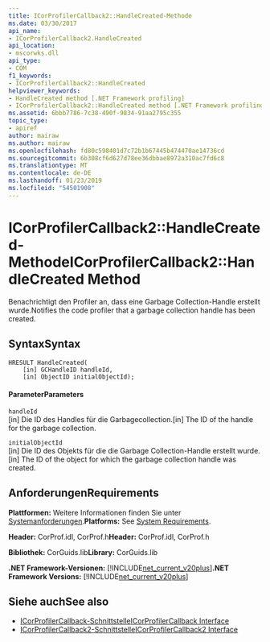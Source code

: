 ```yaml
---
title: ICorProfilerCallback2::HandleCreated-Methode
ms.date: 03/30/2017
api_name:
- ICorProfilerCallback2.HandleCreated
api_location:
- mscorwks.dll
api_type:
- COM
f1_keywords:
- ICorProfilerCallback2::HandleCreated
helpviewer_keywords:
- HandleCreated method [.NET Framework profiling]
- ICorProfilerCallback2::HandleCreated method [.NET Framework profiling]
ms.assetid: 6bbb7786-7c38-490f-9834-91aa2795c355
topic_type:
- apiref
author: mairaw
ms.author: mairaw
ms.openlocfilehash: fd80c598401d7c72b1b67445b474470ae14736cd
ms.sourcegitcommit: 6b308cf6d627d78ee36dbbae8972a310ac7fd6c8
ms.translationtype: MT
ms.contentlocale: de-DE
ms.lasthandoff: 01/23/2019
ms.locfileid: "54501908"
---
```

# <a name="icorprofilercallback2handlecreated-method"></a><span data-ttu-id="1447e-102">ICorProfilerCallback2::HandleCreated-Methode</span><span class="sxs-lookup"><span data-stu-id="1447e-102">ICorProfilerCallback2::HandleCreated Method</span></span>
<span data-ttu-id="1447e-103">Benachrichtigt den Profiler an, dass eine Garbage Collection-Handle erstellt wurde.</span><span class="sxs-lookup"><span data-stu-id="1447e-103">Notifies the code profiler that a garbage collection handle has been created.</span></span>  
  
## <a name="syntax"></a><span data-ttu-id="1447e-104">Syntax</span><span class="sxs-lookup"><span data-stu-id="1447e-104">Syntax</span></span>  
  
```  
HRESULT HandleCreated(  
    [in] GCHandleID handleId,  
    [in] ObjectID initialObjectId);  
```  
  
#### <a name="parameters"></a><span data-ttu-id="1447e-105">Parameter</span><span class="sxs-lookup"><span data-stu-id="1447e-105">Parameters</span></span>  
 `handleId`  
 <span data-ttu-id="1447e-106">[in] Die ID des Handles für die Garbagecollection.</span><span class="sxs-lookup"><span data-stu-id="1447e-106">[in] The ID of the handle for the garbage collection.</span></span>  
  
 `initialObjectId`  
 <span data-ttu-id="1447e-107">[in] Die ID des Objekts für die die Garbage Collection-Handle erstellt wurde.</span><span class="sxs-lookup"><span data-stu-id="1447e-107">[in] The ID of the object for which the garbage collection handle was created.</span></span>  
  
## <a name="requirements"></a><span data-ttu-id="1447e-108">Anforderungen</span><span class="sxs-lookup"><span data-stu-id="1447e-108">Requirements</span></span>  
 <span data-ttu-id="1447e-109">**Plattformen:** Weitere Informationen finden Sie unter [Systemanforderungen](../../../../docs/framework/get-started/system-requirements.md).</span><span class="sxs-lookup"><span data-stu-id="1447e-109">**Platforms:** See [System Requirements](../../../../docs/framework/get-started/system-requirements.md).</span></span>  
  
 <span data-ttu-id="1447e-110">**Header:** CorProf.idl, CorProf.h</span><span class="sxs-lookup"><span data-stu-id="1447e-110">**Header:** CorProf.idl, CorProf.h</span></span>  
  
 <span data-ttu-id="1447e-111">**Bibliothek:** CorGuids.lib</span><span class="sxs-lookup"><span data-stu-id="1447e-111">**Library:** CorGuids.lib</span></span>  
  
 <span data-ttu-id="1447e-112">**.NET Framework-Versionen:** [!INCLUDE[net_current_v20plus](../../../../includes/net-current-v20plus-md.md)]</span><span class="sxs-lookup"><span data-stu-id="1447e-112">**.NET Framework Versions:** [!INCLUDE[net_current_v20plus](../../../../includes/net-current-v20plus-md.md)]</span></span>  
  
## <a name="see-also"></a><span data-ttu-id="1447e-113">Siehe auch</span><span class="sxs-lookup"><span data-stu-id="1447e-113">See also</span></span>
- [<span data-ttu-id="1447e-114">ICorProfilerCallback-Schnittstelle</span><span class="sxs-lookup"><span data-stu-id="1447e-114">ICorProfilerCallback Interface</span></span>](../../../../docs/framework/unmanaged-api/profiling/icorprofilercallback-interface.md)
- [<span data-ttu-id="1447e-115">ICorProfilerCallback2-Schnittstelle</span><span class="sxs-lookup"><span data-stu-id="1447e-115">ICorProfilerCallback2 Interface</span></span>](../../../../docs/framework/unmanaged-api/profiling/icorprofilercallback2-interface.md)
